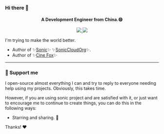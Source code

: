 ### Hi there 👋

<h4 align="center">A Development Engineer from China.😄</h4>
<p align="center">
<a href="https://github.com/SonicCloudOrg" target="_blank">
<img src="https://img.shields.io/github/stars/soniccloudorg?style=social">
</a>
<!-- <img src="https://visitor-badge.laobi.icu/badge?page_id=ZhouYixun.ZhouYixun" /> -->
<img src="https://img.shields.io/github/followers/ZhouYixun?color=c780fa" />
</p>


I'm trying to make the world better.

- Author of ✨[Sonic](https://soniccloudorg.github.io/)✨ ✨[SonicCloudOrg](https://github.com/SonicCloudOrg)✨.
- Author of ✨[Cine Fox](https://github.com/Cine-Fox)✨

---
### 💖 Support me
I open-source almost everything I can and try to reply to everyone needing help using my projects. Obviously, this takes time.

However, if you are using sonic project and are satisfied with it, or just want to encourage me to continue to create things, you can do this in the following ways: 

- Starring and sharing. 🚀

Thanks! ❤️
